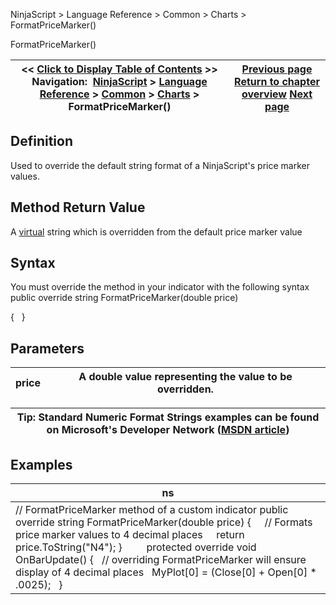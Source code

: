 ﻿
NinjaScript > Language Reference > Common > Charts > FormatPriceMarker()

FormatPriceMarker()

| << [Click to Display Table of Contents](formatpricemarker.md) >> **Navigation:**     [NinjaScript](ninjascript-1.md) > [Language Reference](language_reference_wip-1.md) > [Common](common-1.md) > [Charts](chart-1.md) > FormatPriceMarker() | [Previous page](chart_zorder-1.md) [Return to chapter overview](chart-1.md) [Next page](isautoscale-1.md) |
| --- | --- |
## Definition
Used to override the default string format of a NinjaScript's price marker values. 
## 
## Method Return Value
A [virtual](https://msdn.microsoft.com/en-us/library/9fkccyh4.aspx) string which is overridden from the default price marker value
 
## Syntax
You must override the method in your indicator with the following syntax
public override string FormatPriceMarker(double price)  

{
 
}
 
## Parameters

| price | A double value representing the value to be overridden. |
| --- | --- |

| Tip: Standard Numeric Format Strings examples can be found on Microsoft's Developer Network ([MSDN article](https://msdn.microsoft.com/en-us/library/dwhawy9k%28v=vs.110%29.aspx)) |
| --- |

## Examples

| ns |
| --- |
| // FormatPriceMarker method of a custom indicator public override string FormatPriceMarker(double price) {      // Formats price marker values to 4 decimal places      return price.ToString("N4"); }         protected override void OnBarUpdate() {    // overriding FormatPriceMarker will ensure display of 4 decimal places    MyPlot[0] = (Close[0] + Open[0] * .0025);   } |
